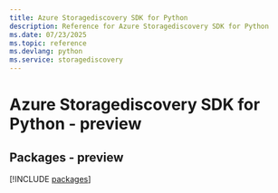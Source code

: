 ```yaml
---
title: Azure Storagediscovery SDK for Python
description: Reference for Azure Storagediscovery SDK for Python
ms.date: 07/23/2025
ms.topic: reference
ms.devlang: python
ms.service: storagediscovery
---
```

# Azure Storagediscovery SDK for Python - preview
## Packages - preview
[!INCLUDE [packages](storagediscovery-index.md)]